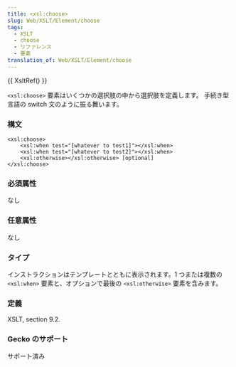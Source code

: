 ```yaml
---
title: <xsl:choose>
slug: Web/XSLT/Element/choose
tags:
  - XSLT
  - choose
  - リファレンス
  - 要素
translation_of: Web/XSLT/Element/choose
---
```

{{ XsltRef() }}

`<xsl:choose>` 要素はいくつかの選択肢の中から選択肢を定義します。 手続き型言語の switch 文のように振る舞います。

### 構文

    <xsl:choose>
        <xsl:when test="[whatever to test1]"></xsl:when>
        <xsl:when test="[whatever to test2]"></xsl:when>
        <xsl:otherwise></xsl:otherwise> [optional]
    </xsl:choose>

### 必須属性

なし

### 任意属性

なし

### タイプ

インストラクションはテンプレートとともに表示されます。1 つまたは複数の `<xsl:when>` 要素と、オプションで最後の `<xsl:otherwise>` 要素を含みます。

### 定義

XSLT, section 9.2.

### Gecko のサポート

サポート済み
